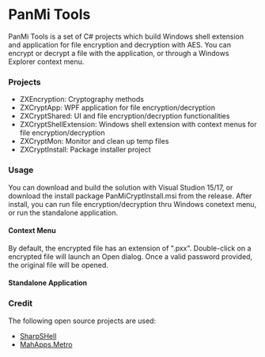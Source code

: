 # PanMi Tools
PanMi Tools is a set of C# projects which build Windows shell extension and application for file encryption and decryption with AES. You can encrypt or decrypt a file with the application, or through a Windows Explorer context menu.

### Projects 
- ZXEncryption: Cryptography methods 
- ZXCryptApp: WPF application for file encryption/decryption
- ZXCryptShared: UI and file encryption/decryption functionalities
- ZXCryptShellExtension: Windows shell extension with context menus for file encryption/decryption
- ZXCryptMon: Monitor and clean up temp files
- ZXCryptInstall: Package installer project

### Usage
You can download and build the solution with Visual Studion 15/17, or download the install package PanMiCryptInstall.msi from the release. After install, you can run file encryption/decryption thru Windows conetext menu, or run the standalone application.

#### Context Menu
By default, the encrypted file has an extension of ".pxx". Double-click on a encrypted file will launch an Open dialog. Once a valid password provided, the original file will be opened.

#### Standalone Application

### Credit
The following open source projects are used:
- [SharpSHell](https://github.com/dwmkerr/sharpshell)
- [MahApps.Metro](https://github.com/MahApps/MahApps.Metro)
